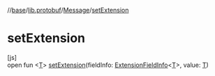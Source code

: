 //[base](../../../index.md)/[lib.protobuf](../index.md)/[Message](index.md)/[setExtension](set-extension.md)

# setExtension

[js]\
open fun &lt;[T](set-extension.md)&gt; [setExtension](set-extension.md)(fieldInfo: [ExtensionFieldInfo](../-extension-field-info/index.md)&lt;[T](set-extension.md)&gt;, value: [T](set-extension.md))
